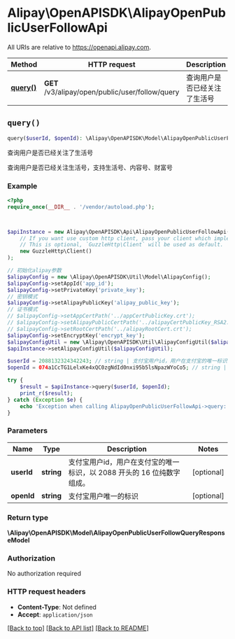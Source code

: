 # Alipay\OpenAPISDK\AlipayOpenPublicUserFollowApi

All URIs are relative to https://openapi.alipay.com.

Method | HTTP request | Description
------------- | ------------- | -------------
[**query()**](AlipayOpenPublicUserFollowApi.md#query) | **GET** /v3/alipay/open/public/user/follow/query | 查询用户是否已经关注了生活号


## `query()`

```php
query($userId, $openId): \Alipay\OpenAPISDK\Model\AlipayOpenPublicUserFollowQueryResponseModel
```

查询用户是否已经关注了生活号

查询用户是否已经关注生活号，支持生活号、内容号、财富号

### Example

```php
<?php
require_once(__DIR__ . '/vendor/autoload.php');



$apiInstance = new Alipay\OpenAPISDK\Api\AlipayOpenPublicUserFollowApi(
    // If you want use custom http client, pass your client which implements `GuzzleHttp\ClientInterface`.
    // This is optional, `GuzzleHttp\Client` will be used as default.
    new GuzzleHttp\Client()
);

// 初始化alipay参数
$alipayConfig = new \Alipay\OpenAPISDK\Util\Model\AlipayConfig();
$alipayConfig->setAppId('app_id');
$alipayConfig->setPrivateKey('private_key');
// 密钥模式
$alipayConfig->setAlipayPublicKey('alipay_public_key');
// 证书模式
// $alipayConfig->setAppCertPath('../appCertPublicKey.crt');
// $alipayConfig->setAlipayPublicCertPath('../alipayCertPublicKey_RSA2.crt');
// $alipayConfig->setRootCertPath('../alipayRootCert.crt');
$alipayConfig->setEncryptKey('encrypt_key');
$alipayConfigUtil = new \Alipay\OpenAPISDK\Util\AlipayConfigUtil($alipayConfig);
$apiInstance->setAlipayConfigUtil($alipayConfigUtil);

$userId = 2088132324342243; // string | 支付宝用户id，用户在支付宝的唯一标识，以 2088 开头的 16 位纯数字组成。
$openId = 074a1CcTG1LelxKe4xQC0zgNdId0nxi95b5lsNpazWYoCo5; // string | 支付宝用户唯一的标识

try {
    $result = $apiInstance->query($userId, $openId);
    print_r($result);
} catch (Exception $e) {
    echo 'Exception when calling AlipayOpenPublicUserFollowApi->query: ', $e->getMessage(), PHP_EOL;
}
```

### Parameters

Name | Type | Description  | Notes
------------- | ------------- | ------------- | -------------
 **userId** | **string**| 支付宝用户id，用户在支付宝的唯一标识，以 2088 开头的 16 位纯数字组成。 | [optional]
 **openId** | **string**| 支付宝用户唯一的标识 | [optional]

### Return type

**\Alipay\OpenAPISDK\Model\AlipayOpenPublicUserFollowQueryResponseModel**

### Authorization

No authorization required

### HTTP request headers

- **Content-Type**: Not defined
- **Accept**: `application/json`

[[Back to top]](#) [[Back to API list]](../../README.md#api-endpoints)
[[Back to README]](../../README.md)
